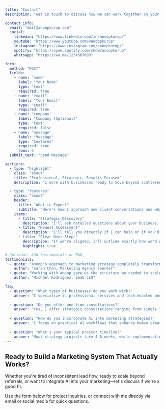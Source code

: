 ```yaml
---
title: "Contact"
description: "Get in touch to discuss how we can work together on your marketing strategy and lead generation system."

contact_info:
  email: "mail@anoopkurup.com"
  social:
    linkedin: "https://www.linkedin.com/in/anoopkurup/"
    youtube: "https://www.youtube.com/@anoopkurup"
    instagram: "https://www.instagram.com/anoopkurup/"
    spotify: "https://open.spotify.com/show/anoopkurup"
    whatsapp: "https://wa.me/1234567890"

form:
  method: "POST"
  fields:
    - name: "name"
      label: "Your Name"
      type: "text"
      required: true
    - name: "email"
      label: "Your Email"
      type: "email"
      required: true
    - name: "company"
      label: "Company (Optional)"
      type: "text"
      required: false
    - name: "message"
      label: "Message"
      type: "textarea"
      required: true
      rows: 6
  submit_text: "Send Message"

sections:
  - type: "highlight"
    class: "about"
    title: "Professional, Strategic, Results-Focused"
    description: "I work with businesses ready to move beyond scattered marketing to systematic lead generation. If you're looking for quick fixes or generic advice, we're not a fit. If you want strategic, customized solutions that create lasting results, let's talk."

  - type: "features"
    class: "about"
    header:
      title: "What to Expect"
      subtitle: "Here's how I approach new client conversations and what you can expect."
    items:
      - title: "Strategic Discovery"
        description: "I'll ask detailed questions about your business, current marketing, and growth goals to understand if we're a good fit."
      - title: "Honest Assessment"
        description: "I'll tell you directly if I can help or if you'd be better served elsewhere. No wasted time for either of us."
      - title: "Clear Next Steps"
        description: "If we're aligned, I'll outline exactly how we'd work together, timeline, and investment required."
        highlight: true

# Optional: Add testimonials or FAQ
testimonials:
  - quote: "Anoop's approach to marketing strategy completely transformed how we think about lead generation. Clear, practical, and results-driven."
    author: "Sarah Chen, Marketing Agency Founder"
  - quote: "Working with Anoop gave us the structure we needed to scale our marketing without constant firefighting."
    author: "Michael Rodriguez, SaaS CEO"

faq:
  - question: "What types of businesses do you work with?"
    answer: "I specialize in professional services and tech-enabled businesses with 10+ employees, including marketing agencies, law firms, training companies, and SaaS providers."
  
  - question: "Do you offer one-time consultations?"
    answer: "Yes, I offer strategic consultations ranging from single sessions to comprehensive system design projects. We can discuss what works best for your needs."
  
  - question: "How do you incorporate AI into marketing strategies?"
    answer: "I focus on practical AI workflows that enhance human creativity rather than replace it. This includes content creation, lead research, and automation that maintains your brand voice."
  
  - question: "What's your typical project timeline?"
    answer: "Most strategy projects take 4-8 weeks, while implementation support can extend 3-6 months. Workshops are typically 1-2 days with follow-up sessions."
---
```


## Ready to Build a Marketing System That Actually Works?

Whether you're tired of inconsistent lead flow, ready to scale beyond referrals, or want to integrate AI into your marketing—let's discuss if we're a good fit.

Use the form below for project inquiries, or connect with me directly via email or social media for quick questions.